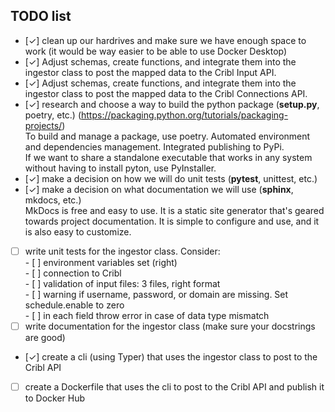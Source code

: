 ## TODO list

- [✓] clean up our hardrives and make sure we have enough space to work (it would be way easier to be able to use Docker Desktop)
- [✓] Adjust schemas, create functions, and integrate them into the ingestor class to post the mapped data to the Cribl Input API.
- [✓] Adjust schemas, create functions, and integrate them into the ingestor class to post the mapped data to the Cribl Connections API.
- [✓] research and choose a way to build the python package (**setup.py**, poetry, etc.) (https://packaging.python.org/tutorials/packaging-projects/)  
    To build and manage a package, use poetry. Automated environment and dependencies management. Integrated publishing to PyPi.  
    If we want to share a standalone executable that works in any system without having to install pyton, use PyInstaller.  
- [✓] make a decision on how we will do unit tests (**pytest**, unittest, etc.)
- [✓] make a decision on what documentation we will use (**sphinx**, mkdocs, etc.)  
MkDocs is free and easy to use. It is a static site generator that's geared towards project documentation. It is simple to configure and use, and it is also easy to customize.
- [ ] write unit tests for the ingestor class. Consider:  
        - [ ] environment variables set (right)  
        - [ ] connection to Cribl  
        - [ ] validation of input files: 3 files, right format  
        - [ ] warning if username, password, or domain are missing. Set schedule.enable to zero  
        - [ ] in each field throw error in case of data type mismatch  
- [ ] write documentation for the ingestor class (make sure your docstrings are good)
- [✓] create a cli (using Typer) that uses the ingestor class to post to the Cribl API
- [ ] create a Dockerfile that uses the cli to post to the Cribl API and publish it to Docker Hub